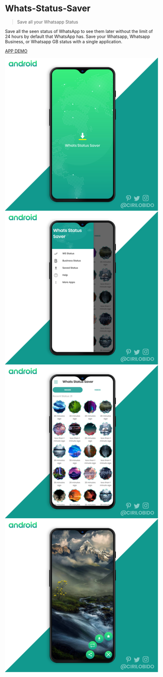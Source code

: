# Whats-Status-Saver
> Save all your Whatsapp Status

Save all the seen status of WhatsApp to see them later without the limit of 24 hours by default that WhatsApp has. Save your Whatsapp, Whatsapp Business, or Whatsapp GB status with a single application.

[APP DEMO](https://drive.google.com/file/d/1D7fKIqUFxgU4oNME2ncNdSOv0blRXEeV/view)

<img src="https://raw.githubusercontent.com/cirilobido/Whats-Status-Saver/master/Whats%20Saver%20-%201.png" />
<img src="https://raw.githubusercontent.com/cirilobido/Whats-Status-Saver/master/Whats%20Saver%20-%202.png" />
<img src="https://raw.githubusercontent.com/cirilobido/Whats-Status-Saver/master/Whats%20Saver%20-%203.png" />
<img src="https://raw.githubusercontent.com/cirilobido/Whats-Status-Saver/master/Whats%20Saver%20-%204.png" />

